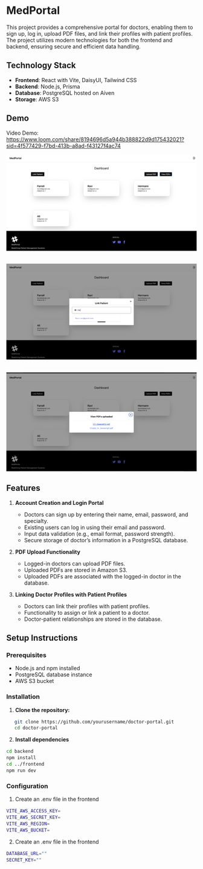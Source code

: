 # MedPortal

This project provides a comprehensive portal for doctors, enabling them to sign up, log in, upload PDF files, and link their profiles with patient profiles. The project utilizes modern technologies for both the frontend and backend, ensuring secure and efficient data handling.

## Technology Stack

- **Frontend**: React with Vite, DaisyUI, Tailwind CSS
- **Backend**: Node.js, Prisma
- **Database**: PostgreSQL hosted on Aiven
- **Storage**: AWS S3

## Demo

Video Demo: https://www.loom.com/share/8194696d5a944b388822d9d175432021?sid=4f577429-f7bd-413b-a8ad-f43127f4ac74

![alt text](assets/Dashboard.png)
<br/>
<br/>

![alt text](assets/Linkpatient.png)
<br/>
<br/>

![alt text](assets/UploadedPDFs.png)

## Features

1. **Account Creation and Login Portal**

   - Doctors can sign up by entering their name, email, password, and specialty.
   - Existing users can log in using their email and password.
   - Input data validation (e.g., email format, password strength).
   - Secure storage of doctor’s information in a PostgreSQL database.

2. **PDF Upload Functionality**

   - Logged-in doctors can upload PDF files.
   - Uploaded PDFs are stored in Amazon S3.
   - Uploaded PDFs are associated with the logged-in doctor in the database.

3. **Linking Doctor Profiles with Patient Profiles**
   - Doctors can link their profiles with patient profiles.
   - Functionality to assign or link a patient to a doctor.
   - Doctor-patient relationships are stored in the database.

## Setup Instructions

### Prerequisites

- Node.js and npm installed
- PostgreSQL database instance
- AWS S3 bucket

### Installation

1. **Clone the repository:**

```bash
   git clone https://github.com/yourusername/doctor-portal.git
   cd doctor-portal
```

2. **Install dependencies**

```bash
cd backend
npm install
cd ../frontend
npm run dev

```

### Configuration

1. Create an .env file in the frontend

```bash
VITE_AWS_ACCESS_KEY=
VITE_AWS_SECRET_KEY=
VITE_AWS_REGION=
VITE_AWS_BUCKET=
```

2. Create an .env file in the frontend

```bash
DATABASE_URL=""
SECRET_KEY=""
```
